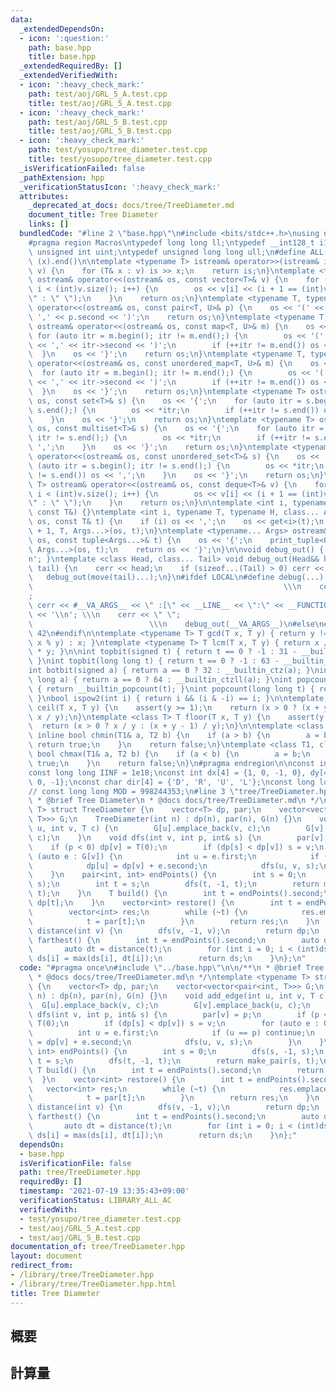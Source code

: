 ```yaml
---
data:
  _extendedDependsOn:
  - icon: ':question:'
    path: base.hpp
    title: base.hpp
  _extendedRequiredBy: []
  _extendedVerifiedWith:
  - icon: ':heavy_check_mark:'
    path: test/aoj/GRL_5_A.test.cpp
    title: test/aoj/GRL_5_A.test.cpp
  - icon: ':heavy_check_mark:'
    path: test/aoj/GRL_5_B.test.cpp
    title: test/aoj/GRL_5_B.test.cpp
  - icon: ':heavy_check_mark:'
    path: test/yosupo/tree_diameter.test.cpp
    title: test/yosupo/tree_diameter.test.cpp
  _isVerificationFailed: false
  _pathExtension: hpp
  _verificationStatusIcon: ':heavy_check_mark:'
  attributes:
    _deprecated_at_docs: docs/tree/TreeDiameter.md
    document_title: Tree Diameter
    links: []
  bundledCode: "#line 2 \"base.hpp\"\n#include <bits/stdc++.h>\nusing namespace std;\n\
    #pragma region Macros\ntypedef long long ll;\ntypedef __int128_t i128;\ntypedef\
    \ unsigned int uint;\ntypedef unsigned long long ull;\n#define ALL(x) (x).begin(),\
    \ (x).end()\n\ntemplate <typename T> istream& operator>>(istream& is, vector<T>&\
    \ v) {\n    for (T& x : v) is >> x;\n    return is;\n}\ntemplate <typename T>\
    \ ostream& operator<<(ostream& os, const vector<T>& v) {\n    for (int i = 0;\
    \ i < (int)v.size(); i++) {\n        os << v[i] << (i + 1 == (int)v.size() ? \"\
    \" : \" \");\n    }\n    return os;\n}\ntemplate <typename T, typename U> ostream&\
    \ operator<<(ostream& os, const pair<T, U>& p) {\n    os << '(' << p.first <<\
    \ ',' << p.second << ')';\n    return os;\n}\ntemplate <typename T, typename U>\
    \ ostream& operator<<(ostream& os, const map<T, U>& m) {\n    os << '{';\n   \
    \ for (auto itr = m.begin(); itr != m.end();) {\n        os << '(' << itr->first\
    \ << ',' << itr->second << ')';\n        if (++itr != m.end()) os << ',';\n  \
    \  }\n    os << '}';\n    return os;\n}\ntemplate <typename T, typename U> ostream&\
    \ operator<<(ostream& os, const unordered_map<T, U>& m) {\n    os << '{';\n  \
    \  for (auto itr = m.begin(); itr != m.end();) {\n        os << '(' << itr->first\
    \ << ',' << itr->second << ')';\n        if (++itr != m.end()) os << ',';\n  \
    \  }\n    os << '}';\n    return os;\n}\ntemplate <typename T> ostream& operator<<(ostream&\
    \ os, const set<T>& s) {\n    os << '{';\n    for (auto itr = s.begin(); itr !=\
    \ s.end();) {\n        os << *itr;\n        if (++itr != s.end()) os << ',';\n\
    \    }\n    os << '}';\n    return os;\n}\ntemplate <typename T> ostream& operator<<(ostream&\
    \ os, const multiset<T>& s) {\n    os << '{';\n    for (auto itr = s.begin();\
    \ itr != s.end();) {\n        os << *itr;\n        if (++itr != s.end()) os <<\
    \ ',';\n    }\n    os << '}';\n    return os;\n}\ntemplate <typename T> ostream&\
    \ operator<<(ostream& os, const unordered_set<T>& s) {\n    os << '{';\n    for\
    \ (auto itr = s.begin(); itr != s.end();) {\n        os << *itr;\n        if (++itr\
    \ != s.end()) os << ',';\n    }\n    os << '}';\n    return os;\n}\ntemplate <typename\
    \ T> ostream& operator<<(ostream& os, const deque<T>& v) {\n    for (int i = 0;\
    \ i < (int)v.size(); i++) {\n        os << v[i] << (i + 1 == (int)v.size() ? \"\
    \" : \" \");\n    }\n    return os;\n}\n\ntemplate <int i, typename T> void print_tuple(ostream&,\
    \ const T&) {}\ntemplate <int i, typename T, typename H, class... Args> void print_tuple(ostream&\
    \ os, const T& t) {\n    if (i) os << ',';\n    os << get<i>(t);\n    print_tuple<i\
    \ + 1, T, Args...>(os, t);\n}\ntemplate <typename... Args> ostream& operator<<(ostream&\
    \ os, const tuple<Args...>& t) {\n    os << '{';\n    print_tuple<0, tuple<Args...>,\
    \ Args...>(os, t);\n    return os << '}';\n}\n\nvoid debug_out() { cerr << '\\\
    n'; }\ntemplate <class Head, class... Tail> void debug_out(Head&& head, Tail&&...\
    \ tail) {\n    cerr << head;\n    if (sizeof...(Tail) > 0) cerr << \", \";\n \
    \   debug_out(move(tail)...);\n}\n#ifdef LOCAL\n#define debug(...)           \
    \                                                        \\\n    cerr << \" \"\
    ;                                                                     \\\n   \
    \ cerr << #__VA_ARGS__ << \" :[\" << __LINE__ << \":\" << __FUNCTION__ << \"]\"\
    \ << '\\n'; \\\n    cerr << \" \";                                           \
    \                          \\\n    debug_out(__VA_ARGS__)\n#else\n#define debug(...)\
    \ 42\n#endif\n\ntemplate <typename T> T gcd(T x, T y) { return y != 0 ? gcd(y,\
    \ x % y) : x; }\ntemplate <typename T> T lcm(T x, T y) { return x / gcd(x, y)\
    \ * y; }\n\nint topbit(signed t) { return t == 0 ? -1 : 31 - __builtin_clz(t);\
    \ }\nint topbit(long long t) { return t == 0 ? -1 : 63 - __builtin_clzll(t); }\n\
    int botbit(signed a) { return a == 0 ? 32 : __builtin_ctz(a); }\nint botbit(long\
    \ long a) { return a == 0 ? 64 : __builtin_ctzll(a); }\nint popcount(signed t)\
    \ { return __builtin_popcount(t); }\nint popcount(long long t) { return __builtin_popcountll(t);\
    \ }\nbool ispow2(int i) { return i && (i & -i) == i; }\n\ntemplate <class T> T\
    \ ceil(T x, T y) {\n    assert(y >= 1);\n    return (x > 0 ? (x + y - 1) / y :\
    \ x / y);\n}\ntemplate <class T> T floor(T x, T y) {\n    assert(y >= 1);\n  \
    \  return (x > 0 ? x / y : (x + y - 1) / y);\n}\n\ntemplate <class T1, class T2>\
    \ inline bool chmin(T1& a, T2 b) {\n    if (a > b) {\n        a = b;\n       \
    \ return true;\n    }\n    return false;\n}\ntemplate <class T1, class T2> inline\
    \ bool chmax(T1& a, T2 b) {\n    if (a < b) {\n        a = b;\n        return\
    \ true;\n    }\n    return false;\n}\n#pragma endregion\n\nconst int INF = 1e9;\n\
    const long long IINF = 1e18;\nconst int dx[4] = {1, 0, -1, 0}, dy[4] = {0, 1,\
    \ 0, -1};\nconst char dir[4] = {'D', 'R', 'U', 'L'};\nconst long long MOD = 1000000007;\n\
    // const long long MOD = 998244353;\n#line 3 \"tree/TreeDiameter.hpp\"\n\n/**\n\
    \ * @brief Tree Diameter\n * @docs docs/tree/TreeDiameter.md\n */\ntemplate <typename\
    \ T> struct TreeDiameter {\n    vector<T> dp, par;\n    vector<vector<pair<int,\
    \ T>>> G;\n    TreeDiameter(int n) : dp(n), par(n), G(n) {}\n    void add_edge(int\
    \ u, int v, T c) {\n        G[u].emplace_back(v, c);\n        G[v].emplace_back(u,\
    \ c);\n    }\n    void dfs(int v, int p, int& s) {\n        par[v] = p;\n    \
    \    if (p < 0) dp[v] = T(0);\n        if (dp[s] < dp[v]) s = v;\n        for\
    \ (auto e : G[v]) {\n            int u = e.first;\n            if (u == p) continue;\n\
    \            dp[u] = dp[v] + e.second;\n            dfs(u, v, s);\n        }\n\
    \    }\n    pair<int, int> endPoints() {\n        int s = 0;\n        dfs(s, -1,\
    \ s);\n        int t = s;\n        dfs(t, -1, t);\n        return make_pair(s,\
    \ t);\n    }\n    T build() {\n        int t = endPoints().second;\n        return\
    \ dp[t];\n    }\n    vector<int> restore() {\n        int t = endPoints().second;\n\
    \        vector<int> res;\n        while (~t) {\n            res.emplace_back(t);\n\
    \            t = par[t];\n        }\n        return res;\n    }\n    vector<T>\
    \ distance(int v) {\n        dfs(v, -1, v);\n        return dp;\n    }\n    vector<T>\
    \ farthest() {\n        int t = endPoints().second;\n        auto ds = dp;\n \
    \       auto dt = distance(t);\n        for (int i = 0; i < (int)ds.size(); i++)\
    \ ds[i] = max(ds[i], dt[i]);\n        return ds;\n    }\n};\n"
  code: "#pragma once\n#include \"../base.hpp\"\n\n/**\n * @brief Tree Diameter\n\
    \ * @docs docs/tree/TreeDiameter.md\n */\ntemplate <typename T> struct TreeDiameter\
    \ {\n    vector<T> dp, par;\n    vector<vector<pair<int, T>>> G;\n    TreeDiameter(int\
    \ n) : dp(n), par(n), G(n) {}\n    void add_edge(int u, int v, T c) {\n      \
    \  G[u].emplace_back(v, c);\n        G[v].emplace_back(u, c);\n    }\n    void\
    \ dfs(int v, int p, int& s) {\n        par[v] = p;\n        if (p < 0) dp[v] =\
    \ T(0);\n        if (dp[s] < dp[v]) s = v;\n        for (auto e : G[v]) {\n  \
    \          int u = e.first;\n            if (u == p) continue;\n            dp[u]\
    \ = dp[v] + e.second;\n            dfs(u, v, s);\n        }\n    }\n    pair<int,\
    \ int> endPoints() {\n        int s = 0;\n        dfs(s, -1, s);\n        int\
    \ t = s;\n        dfs(t, -1, t);\n        return make_pair(s, t);\n    }\n   \
    \ T build() {\n        int t = endPoints().second;\n        return dp[t];\n  \
    \  }\n    vector<int> restore() {\n        int t = endPoints().second;\n     \
    \   vector<int> res;\n        while (~t) {\n            res.emplace_back(t);\n\
    \            t = par[t];\n        }\n        return res;\n    }\n    vector<T>\
    \ distance(int v) {\n        dfs(v, -1, v);\n        return dp;\n    }\n    vector<T>\
    \ farthest() {\n        int t = endPoints().second;\n        auto ds = dp;\n \
    \       auto dt = distance(t);\n        for (int i = 0; i < (int)ds.size(); i++)\
    \ ds[i] = max(ds[i], dt[i]);\n        return ds;\n    }\n};"
  dependsOn:
  - base.hpp
  isVerificationFile: false
  path: tree/TreeDiameter.hpp
  requiredBy: []
  timestamp: '2021-07-19 13:35:43+09:00'
  verificationStatus: LIBRARY_ALL_AC
  verifiedWith:
  - test/yosupo/tree_diameter.test.cpp
  - test/aoj/GRL_5_A.test.cpp
  - test/aoj/GRL_5_B.test.cpp
documentation_of: tree/TreeDiameter.hpp
layout: document
redirect_from:
- /library/tree/TreeDiameter.hpp
- /library/tree/TreeDiameter.hpp.html
title: Tree Diameter
---
```

## 概要

## 計算量